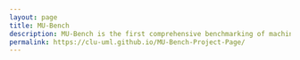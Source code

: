 ```yaml
---
layout: page
title: MU-Bench
description: MU-Bench is the first comprehensive benchmarking of machine unlearning across a diverse set of tasks, modalities, and domains.
permalink: https://clu-uml.github.io/MU-Bench-Project-Page/
---
```


